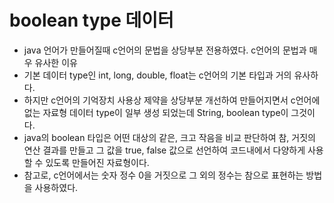 # boolean type 데이터
* java 언어가 만들어질때 c언어의 문법을 상당부분 전용하였다. c언어의 문법과 매우 유사한 이유
* 기본 데이터 type인 int, long, double, float는 c언어의 기본 타입과 거의 유사하다.
* 하지만 c언어의 기억장치 사용상 제약을 상당부분 개선하여 만들어지면서 c언어에 없는 자료형 데이터 type이
일부 생성 되었는데 String, boolean type이 그것이다.
* java의 boolean 타입은 어떤 대상의 같은, 크고 작음을 비교 판단하여 참, 거짓의 연산 결과를 만들고
그 값을 true, false 값으로 선언하여 코드내에서 다양하게 사용할 수 있도록 만들어진 자료형이다.
* 참고로, c언어에서는 숫자 정수 0을 거짓으로 그 외의 정수는 참으로 표현하는 방법을 사용하였다.